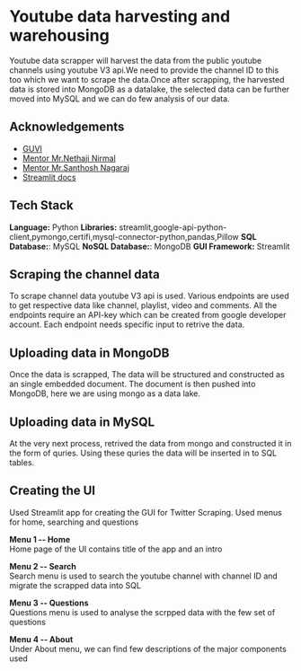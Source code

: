 
# Youtube data harvesting and warehousing 

Youtube data scrapper will harvest the data from the public youtube channels using youtube V3 api.We need to provide the channel ID to this too which we want to scrape the data.Once after scrapping, the harvested data is stored into MongoDB as a datalake, the selected data can be further moved into MySQL and we can do few analysis of our data.


## Acknowledgements

 - [GUVI](https://www.guvi.in/)
 - [Mentor Mr.Nethaji Nirmal](https://www.linkedin.com/in/nethaji-nirmal/)
 - [Mentor Mr.Santhosh Nagaraj](https://www.linkedin.com/in/santhoshnagaraj94/)
 - [Streamlit docs](https://docs.streamlit.io/)


## Tech Stack

**Language:** Python
**Libraries:** streamlit,google-api-python-client,pymongo,certifi,mysql-connector-python,pandas,Pillow
**SQL Database:**: MySQL
**NoSQL Database:**: MongoDB
**GUI Framework:** Streamlit


## Scraping the channel data
To scrape channel data youtube V3 api is used. Various endpoints are used to get respective data like channel, playlist, video and comments. All the endpoints require an API-key which can be created from google developer account. Each endpoint needs specific input to retrive the data.

## Uploading data in MongoDB
Once the data is scrapped, The data will be structured and constructed as an single embedded document. The document is then pushed into MongoDB, here we are using mongo as a data lake.

## Uploading data in MySQL
At the very next process, retrived the data from mongo and constructed it in the form of quries. Using these quries the data will be inserted in to SQL tables.

## Creating the UI
Used Streamlit app for creating the GUI for Twitter Scraping. Used menus for home, searching and questions

**Menu 1 -- Home**  
Home page of the UI contains title of the app and an intro

**Menu 2 -- Search**  
Search menu is used to search the youtube channel with channel ID and migrate the scrapped data into SQL

**Menu 3 -- Questions**  
Questions menu is used to analyse the scrpped data with the few set of questions

**Menu 4 -- About**  
Under About menu, we can find few descriptions of the major components used


